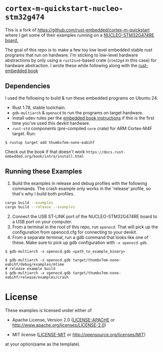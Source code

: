 # `cortex-m-quickstart-nucleo-stm32g474`

This is a fork of https://github.com/rust-embedded/cortex-m-quickstart where I
get some of their examples running on a [NUCLEO-STM32G474RE
board.](https://www.st.com/en/evaluation-tools/nucleo-g474re.html)

The goal of this repo is to make a few toy low level embedded stable rust programs that run on hardware.
I'm sticking to low-level hardware abstractions by only using a `rust2svd`-based
crate (`stm32g4` in this case) for hardware abstraction.
I wrote these while following along with the [rust-embedded
book](https://docs.rust-embedded.org/book/start/hardware.html)

## Dependencies

I used the following to build & run these embedded programs on Ubuntu 24.

- Rust 1.78, stable toolchain.
- `gdb-multiarch` & `openocd` to run the programs on target hardware.
- Install udev rules per the [embedded book instructions](https://docs.rust-embedded.org/book/intro/install/linux.html#udev-rules) if this is the first time you've used
this devkit hardware.
- `rust-std` components (pre-compiled `core` crate) for ARM Cortex-M4F
  target. Run:

``` console
$ rustup target add thumbv7em-none-eabihf
```

Check out the book if that doesn't work `https://docs.rust-embedded.org/book/intro/install.html`

## Running these Examples

1. Build the examples in release and debug profiles with the following commands.
   The crash example only works in the 'release' profile, so that's why I build
   both profiles.
``` bash
cargo build --examples
cargo build --release --examples
```
2. Connect the USB ST-LINK port of the NUCLEO-STM32G474RE board to a USB port
  on your computer.
3. From a terminal in the root of this repo, run `openocd`. That will pick up
  the configuration from openocd.cfg for connecting to your devkit.
4. From a separate terminal, run a gdb command that looks like one of these.
 Make sure to pick up gdb configuration with `-x openocd.gdb`.
``` console
$ gdb-multiarch -x openocd.gdb <path_to_example_binary>

$ gdb-multiarch -x openocd.gdb target/thumbv7em-none-eabihf/debug/examples/mtime
# release example build
$ gdb-multiarch -x openocd.gdb target/thumbv7em-none-eabihf/release/examples/crash
```

# License

These examples is licensed under either of

- Apache License, Version 2.0 ([LICENSE-APACHE](LICENSE-APACHE) or
  http://www.apache.org/licenses/LICENSE-2.0)

- MIT license ([LICENSE-MIT](LICENSE-MIT) or http://opensource.org/licenses/MIT)

at your option(same as the template).
